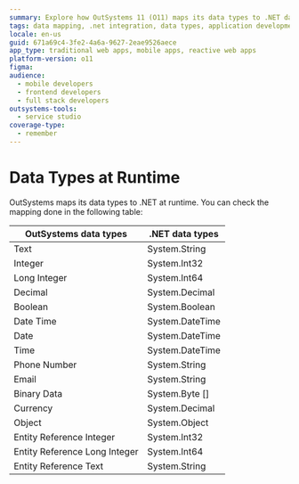 ```yaml
---
summary: Explore how OutSystems 11 (O11) maps its data types to .NET data types at runtime.
tags: data mapping, .net integration, data types, application development, outsystems best practices
locale: en-us
guid: 671a69c4-3fe2-4a6a-9627-2eae9526aece
app_type: traditional web apps, mobile apps, reactive web apps
platform-version: o11
figma:
audience:
  - mobile developers
  - frontend developers
  - full stack developers
outsystems-tools:
  - service studio
coverage-type:
  - remember
---
```


# Data Types at Runtime

OutSystems maps its data types to .NET at runtime. You can check the
mapping done in the following table:

| OutSystems data types  |  .NET data types  |
| ---|---|
| Text | System.String |
| Integer | System.Int32 |
| Long Integer | System.Int64 |
| Decimal | System.Decimal |
| Boolean | System.Boolean |
| Date Time | System.DateTime |
| Date | System.DateTime |
| Time | System.DateTime |
| Phone Number | System.String |
| Email | System.String |
| Binary Data | System.Byte [] |
| Currency | System.Decimal |
| Object | System.Object |
| Entity Reference Integer | System.Int32 |
| Entity Reference Long Integer | System.Int64 |
| Entity Reference Text | System.String |
